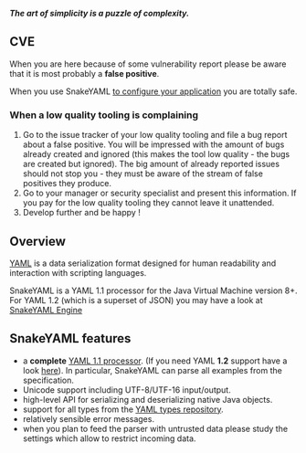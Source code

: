***The art of simplicity is a puzzle of complexity.***

## CVE ##

When you are here because of some vulnerability report please be 
aware that it is most probably a **false positive**.

When you use SnakeYAML 
[to configure your application](https://bitbucket.org/snakeyaml/snakeyaml/wiki/CVE-2022-1471) 
you are totally safe.

### When a low quality tooling is complaining ###

1. Go to the issue tracker of your low quality tooling and file a bug report about a false positive. You will be impressed with the amount of bugs already created and ignored (this makes the tool low quality - the bugs are created but ignored). The big amount of already reported issues should not stop you - they must be aware of the stream of false positives they produce.
2. Go to your manager or security specialist and present this information. If you pay for the low quality tooling they cannot leave it unattended.
3. Develop further and be happy !

## Overview ##
[YAML](http://yaml.org) is a data serialization format designed for human readability and interaction with scripting languages.

SnakeYAML is a YAML 1.1 processor for the Java Virtual Machine version 8+.
For YAML 1.2 (which is a superset of JSON) you may have a look at [SnakeYAML Engine](https://bitbucket.org/snakeyaml/snakeyaml-engine)

## SnakeYAML features ##

* a **complete** [YAML 1.1 processor](http://yaml.org/spec/1.1/current.html). (If you need YAML **1.2** support have a look [here](https://bitbucket.org/snakeyaml/snakeyaml-engine)). In particular, SnakeYAML can parse all examples from the specification.
* Unicode support including UTF-8/UTF-16 input/output.
* high-level API for serializing and deserializing native Java objects.
* support for all types from the [YAML types repository](http://yaml.org/type/index.html).
* relatively sensible error messages.
* when you plan to feed the parser with untrusted data please study the settings which allow to restrict incoming data.
